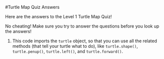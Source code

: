 #Turtle Map Quiz Answers

Here are the answers to the Level 1 Turtle Map Quiz!

No cheating! Make sure you try to answer the questions before you look up the answers!

1. This code imports the `turtle` object, so that you can use all the related methods (that tell your turtle what to do), like `turtle.shape()`, `turtle.penup()`, `turtle.left()`, and `turtle.forward()`.
